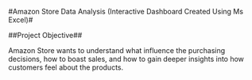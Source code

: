 #Amazon Store Data Analysis (Interactive Dashboard Created Using Ms Excel)#

##Project Objective##

Amazon Store wants to understand what influence the purchasing decisions, how to boast sales, and how to gain deeper insights into how customers feel about the products.
